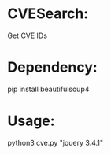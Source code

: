 # CVESearch:
Get CVE IDs

# Dependency:

pip install beautifulsoup4

# Usage:

python3 cve.py "jquery 3.4.1"
